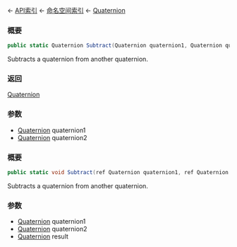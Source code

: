 ← [API索引](Api-Index) ← [命名空间索引](Namespace-Index) ← [Quaternion](VRageMath.Quaternion)

### 概要

```csharp
public static Quaternion Subtract(Quaternion quaternion1, Quaternion quaternion2)
```

Subtracts a quaternion from another quaternion.

### 返回

[Quaternion](VRageMath.Quaternion)

### 参数

* [Quaternion](VRageMath.Quaternion) quaternion1
* [Quaternion](VRageMath.Quaternion) quaternion2
### 概要

```csharp
public static void Subtract(ref Quaternion quaternion1, ref Quaternion quaternion2, out Quaternion result)
```

Subtracts a quaternion from another quaternion.

### 参数

* [Quaternion](VRageMath.Quaternion) quaternion1
* [Quaternion](VRageMath.Quaternion) quaternion2
* [Quaternion](VRageMath.Quaternion) result
